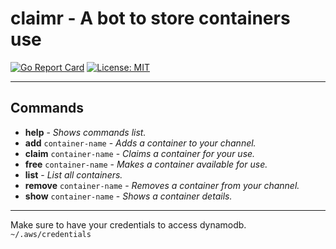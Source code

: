 # claimr - A bot to store containers use
[![Go Report Card](https://goreportcard.com/badge/github.com/evandroflores/claimr)](https://goreportcard.com/report/github.com/evandroflores/claimr) [![License: MIT](https://img.shields.io/badge/License-MIT-green.svg)](https://opensource.org/licenses/MIT)

---

## Commands

* **help** - *Shows commands list.*
* **add** `container-name` - *Adds a container to your channel.*
* **claim** `container-name` - *Claims a container for your use.*
* **free** `container-name` - *Makes a container available for use.*
* **list** - *List all containers.*
* **remove** `container-name` - *Removes a container from your channel.*
* **show** `container-name` - *Shows a container details.*


---
Make sure to have your credentials to access dynamodb. `~/.aws/credentials`